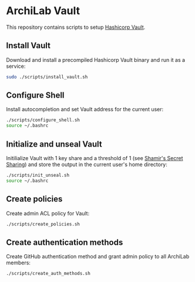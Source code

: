 # ArchiLab Vault

This repository contains scripts to setup
[Hashicorp Vault](https://www.vaultproject.io/).

## Install Vault

Download and install a precompiled Hashicorp Vault binary and run it as a
service:

```bash
sudo ./scripts/install_vault.sh
```

## Configure Shell

Install autocompletion and set Vault address for the current user:

```bash
./scripts/configure_shell.sh
source ~/.bashrc
```

## Initialize and unseal Vault

Initilialize Vault with 1 key share and a threshold of 1 (see
[Shamir's Secret Sharing](https://en.wikipedia.org/wiki/Shamir%27s_Secret_Sharing))
and store the output in the current user's home directory:

```bash
./scripts/init_unseal.sh
source ~/.bashrc
```

## Create policies

Create admin ACL policy for Vault:

```bash
./scripts/create_policies.sh
```

## Create authentication methods

Create GitHub authentication method and grant admin policy to all ArchiLab members:

```bash
./scripts/create_auth_methods.sh
```
